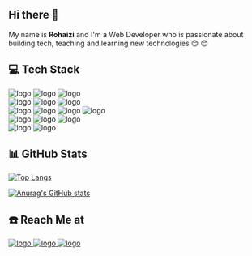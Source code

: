
## **Hi there** :clap:


My name is **Rohaizi** and I'm a Web Developer who is passionate about building tech, teaching and learning new technologies :blush: :blush:

## :computer: **Tech Stack**

<img src="https://img.shields.io/badge/HTML5-E34F26?style=for-the-badge&logo=html5&logoColor=white" alt="logo" widht="100" heigh="100"></img>
<img src="https://img.shields.io/badge/CSS3-1572B6?style=for-the-badge&logo=css3&logoColor=white" alt="logo" widht="100" heigh="100"></img>
<img src="https://img.shields.io/badge/Bootstrap-563D7C?style=for-the-badge&logo=bootstrap&logoColor=white" alt="logo" widht="100" heigh="100"></img><br>
<img src="https://img.shields.io/badge/Tailwind_CSS-38B2AC?style=for-the-badge&logo=tailwind-css&logoColor=white" alt="logo" widht="100" heigh="100"></img>
<img src="https://img.shields.io/badge/PHP-777BB4?style=for-the-badge&logo=php&logoColor=white" alt="logo" widht="100" heigh="100"></img>
<img src="https://img.shields.io/badge/JavaScript-323330?style=for-the-badge&logo=javascript&logoColor=F7DF1E" alt="logo" widht="100" heigh="100"></img><br>
<img src="https://img.shields.io/badge/Python-FFD43B?style=for-the-badge&logo=python&logoColor=blue" alt="logo" widht="100" heigh="100">
<img src="https://img.shields.io/badge/Laravel-FF2D20?style=for-the-badge&logo=laravel&logoColor=white" alt="logo" widht="100" heigh="100">
<img src="https://img.shields.io/badge/Vue.js-35495E?style=for-the-badge&logo=vuedotjs&logoColor=4FC08D" alt="logo" widht="100" heigh="100">
<img src="https://img.shields.io/badge/React-20232A?style=for-the-badge&logo=react&logoColor=61DAFB" alt="logo" widht="100" heigh="100"><br>
<img src="https://img.shields.io/badge/next.js-000000?style=for-the-badge&logo=nextdotjs&logoColor=white" alt="logo" widht="100" heigh="100">
<img src="https://img.shields.io/badge/Vercel-000000?style=for-the-badge&logo=vercel&logoColor=white" alt="logo" widht="100" heigh="100">
<img src="https://img.shields.io/badge/Heroku-430098?style=for-the-badge&logo=heroku&logoColor=white" alt="logo" widht="100" heigh="100"><br>
<img src="https://img.shields.io/badge/GitHub-100000?style=for-the-badge&logo=github&logoColor=white" alt="logo" widht="100" heigh="100">
<img src="https://img.shields.io/badge/GitLab-330F63?style=for-the-badge&logo=gitlab&logoColor=white" alt="logo" widht="100" heigh="100">

## :bar_chart: **GitHub Stats**
[![Top Langs](https://github-readme-stats.vercel.app/api/top-langs/?username=Rohaizi123&layout=compact&theme=radical)](https://github.com/anuraghazra/github-readme-stats)

[![Anurag's GitHub stats](https://github-readme-stats.vercel.app/api?username=Rohaizi123&show_icons=true&theme=radical)](https://github.com/anuraghazra/github-readme-stats)


## :phone: **Reach Me at**
<a href="mailto:rohaizimohamed96@gmail.conm">
  <img src="https://img.shields.io/badge/Gmail-D14836?style=for-the-badge&logo=gmail&logoColor=white" alt="logo" widht="100" heigh="100"></img>
</a>
<a href="www.linkedin.com/in/rohaizi-mohamed">
  <img src="https://img.shields.io/badge/LinkedIn-0077B5?style=for-the-badge&logo=linkedin&logoColor=white" alt="logo" widht="100" heigh="100"></img>
</a>
<a href="https://www.facebook.com/rohaizimohamed/">
  <img src="https://img.shields.io/badge/Facebook-1877F2?style=for-the-badge&logo=facebook&logoColor=white" alt="logo" widht="100" heigh="100"></img>
</a>






